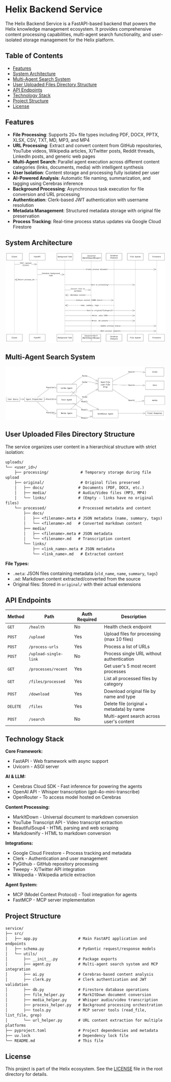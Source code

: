# Helix Backend Service

The Helix Backend Service is a FastAPI-based backend that powers the Helix knowledge management ecosystem. It provides comprehensive content processing capabilities, multi-agent search functionality, and user-isolated storage management for the Helix platform.

## Table of Contents

- [Features](#features)
- [System Architecture](#system-architecture)
- [Multi-Agent Search System](#multi-agent-search-system)
- [User Uploaded Files Directory Structure](#user-uploaded-files-directory-structure)
- [API Endpoints](#api-endpoints)
- [Technology Stack](#technology-stack)
- [Project Structure](#project-structure)
- [License](#license)

## Features

- **File Processing**: Supports 20+ file types including PDF, DOCX, PPTX, XLSX, CSV, TXT, MD, MP3, and MP4
- **URL Processing**: Extract and convert content from GitHub repositories, YouTube videos, Wikipedia articles, X/Twitter posts, Reddit threads, LinkedIn posts, and generic web pages
- **Multi-Agent Search**: Parallel agent execution across different content categories (links, documents, media) with intelligent synthesis
- **User Isolation**: Content storage and processing fully isolated per user
- **AI-Powered Analysis**: Automatic file naming, summarization, and tagging using Cerebras inference
- **Background Processing**: Asynchronous task execution for file conversion and URL processing
- **Authentication**: Clerk-based JWT authentication with username resolution
- **Metadata Management**: Structured metadata storage with original file preservation
- **Process Tracking**: Real-time process status updates via Google Cloud Firestore

## System Architecture

![backend architecture](../assets/backend.png)

## Multi-Agent Search System

![agents architecture](../assets/agents.png)

## User Uploaded Files Directory Structure

The service organizes user content in a hierarchical structure with strict isolation:

```
uploads/
└── <user_id>/
    ├── processing/              # Temporary storage during file upload
    ├── original/                # Original files preserved
    │   ├── docs/               # Documents (PDF, DOCX, etc.)
    │   ├── media/              # Audio/Video files (MP3, MP4)
    │   └── links/              # (Empty - links have no original files)
    └── processed/              # Processed metadata and content
        ├── docs/
        │   ├── <filename>.meta # JSON metadata (name, summary, tags)
        │   └── <filename>.md   # Converted markdown content
        ├── media/
        │   ├── <filename>.meta # JSON metadata
        │   └── <filename>.md   # Transcription content
        └── links/
            ├── <link_name>.meta # JSON metadata
            └── <link_name>.md   # Extracted content
```

**File Types:**
- `.meta`: JSON files containing metadata (`old_name`, `name`, `summary`, `tags`)
- `.md`: Markdown content extracted/converted from the source
- Original files: Stored in `original/` with their actual extensions

## API Endpoints

| Method | Path | Auth Required | Description |
|--------|------|---------------|-------------|
| `GET` | `/health` | No | Health check endpoint |
| `POST` | `/upload` | Yes | Upload files for processing (max 10 files) |
| `POST` | `/process-urls` | Yes | Process a list of URLs |
| `POST` | `/upload-single-link` | No | Process single URL without authentication |
| `GET` | `/processes/recent` | Yes | Get user's 5 most recent processes |
| `GET` | `/files/processed` | Yes | List all processed files by category |
| `POST` | `/download` | Yes | Download original file by name and type |
| `DELETE` | `/files` | Yes | Delete file (original + metadata) by name |
| `POST` | `/search` | No | Multi-agent search across user's content |

## Technology Stack

**Core Framework:**
- FastAPI - Web framework with async support
- Uvicorn - ASGI server

**AI & LLM:**
- Cerebras Cloud SDK - Fast inference for powering the agents
- OpenAI API - Whisper transcription (gpt-4o-mini-transcribe)
- OpenRouter - To access model hosted on Cerebras
  
**Content Processing:**
- MarkItDown - Universal document to markdown conversion
- YouTube Transcript API - Video transcript extraction
- BeautifulSoup4 - HTML parsing and web scraping
- Markdownify - HTML to markdown conversion

**Integrations:**
- Google Cloud Firestore - Process tracking and metadata
- Clerk - Authentication and user management
- PyGithub - GitHub repository processing
- Tweepy - X/Twitter API integration
- Wikipedia - Wikipedia article extraction

**Agent System:**
- MCP (Model Context Protocol) - Tool integration for agents
- FastMCP - MCP server implementation

## Project Structure

```
service/
├── src/
│   ├── app.py                  # Main FastAPI application and endpoints
│   ├── schema.py               # Pydantic request/response models
│   └── utils/
│       ├── __init__.py         # Package exports
│       ├── agent.py            # Multi-agent search system and MCP integration
│       ├── ai.py               # Cerebras-based content analysis
│       ├── clerk.py            # Clerk authentication and JWT validation
│       ├── db.py               # Firestore database operations
│       ├── file_helper.py      # MarkItDown document conversion
│       ├── media_helper.py     # Whisper audio/video transcription
│       ├── process_helper.py   # Background processing orchestration
│       ├── tools.py            # MCP server tools (read_file, list_file, grep)
│       └── url_helper.py       # URL content extraction for multiple platforms
├── pyproject.toml              # Project dependencies and metadata
├── uv.lock                     # Dependency lock file
└── README.md                   # This file
```

## License

This project is part of the Helix ecosystem. See the [LICENSE](../LICENSE) file in the root directory for details.